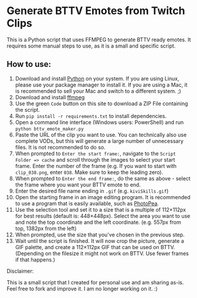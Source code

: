 # Generate BTTV Emotes from Twitch Clips

This is a Python script that uses FFMPEG to generate BTTV ready emotes. It requires some manual steps to use, as it is a small and specific script.

## How to use:

1. Download and install [Python](https://www.python.org/downloads/windows/) on your system. If you are using Linux, please use your package manager to install it. If you are using a Mac, it is recommended to sell your Mac and switch to a different system. ;)
1. Download and install [ffmpeg](https://ffmpeg.org/download.html)
1. Use the green `Code` button on this site to download a ZIP File containing the script. 
1. Run `pip install -r requirements.txt` to install dependencies.
1. Open a command line interface (Windows users: PowerShell) and run `python bttv_emote_maker.py`
1. Paste the URL of the clip you want to use. You can technically also use complete VODs, but this will generate a large number of unnecessary files. It is not recommended to do so.
1. When prompted to `Enter the start frame:`, navigate to the `Script Folder => cache` and scroll through the images to select your start frame. Enter the number of the frame (e.g. If you want to start with `clip_038.png`, enter `038`. Make sure to keep the leading zero).
1. When prompted to `Enter the end frame:`, do the same as above - select the frame where you want your BTTV emote to end.
1. Enter the desired file name ending in `.gif` (e.g. `kiviSkills.gif`)
1. Open the starting frame in an image editing program. It is recommended to use a program that is easily available, such as [PhotoPea](https://photopea.com).
1. Use the selection tool and set it to a size that is a multiple of 112×112px for best results (default is: 448×448px). Select the area you want to use and note the top coordinate and the left coordinate. (e.g. 557px from top, 1382px from the left)
1. When prompted, use the size that you've chosen in the previous step.
1. Wait until the script is finished. It will now crop the picture, generate a GIF palette, and create a 112×112px GIF that can be used on BTTV. (Depending on the filesize it might not work on BTTV. Use fewer frames if that happens.)

Disclaimer:

This is a small script that I created for personal use and am sharing as-is. Feel free to fork and improve it. I am no longer working on it. :)
